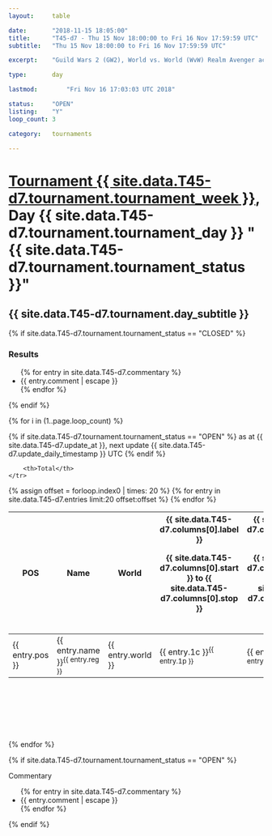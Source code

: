 ```yaml
---
layout: 	table

date: 		"2018-11-15 18:05:00"
title: 		"T45-d7 - Thu 15 Nov 18:00:00 to Fri 16 Nov 17:59:59 UTC"
subtitle: 	"Thu 15 Nov 18:00:00 to Fri 16 Nov 17:59:59 UTC"

excerpt:    "Guild Wars 2 (GW2), World vs. World (WvW) Realm Avenger achivement Tournament. \"Every Kill Counts\""

type:       day

lastmod: 		"Fri Nov 16 17:03:03 UTC 2018"

status:     "OPEN"
listing:    "Y"
loop_count: 3

category: 	tournaments

---
```

<div class="table_header">
    <h1><a href="{{ site.data.T45-d7.tournament.week_url }}">Tournament {{ site.data.T45-d7.tournament.tournament_week }}</a>, Day {{ site.data.T45-d7.tournament.tournament_day }} "{{ site.data.T45-d7.tournament.tournament_status }}"</h1>
    <h2>{{ site.data.T45-d7.tournament.day_subtitle }}</h2> 
</div>

{% if site.data.T45-d7.tournament.tournament_status == "CLOSED" %} 
<div class="commentary">
  <h3>Results</h3>
  <ul>
    {% for entry in site.data.T45-d7.commentary %}
    <li class="commentary_list">{{ entry.comment | escape }}</li>
    {% endfor %}
  </ul>
</div>
{% endif %}


{% for i in (1..page.loop_count) %}

{% if site.data.T45-d7.tournament.tournament_status == "OPEN" %} 
<span class="table_nextupdate">as at {{ site.data.T45-d7.update_at }}, next update {{ site.data.T45-d7.update_daily_timestamp }} UTC</span> 
{% endif %}

<table class="day_table">
  <colgroup>
    <col style="width:18px">
    <col style="width:55px">
    <col style="width:55px">
    <col style="width:12px">
    <col style="width:12px">
    <col style="width:12px">
    <col style="width:12px">
    <col style="width:12px">
    <col style="width:12px">
    <col style="width:12px">
    <col style="width:12px">
    <col style="width:12px">
    <col style="width:12px">
    <col style="width:12px">
    <col style="width:12px">
    <col style="width:12px">
    <col style="width:12px">
    <col style="width:12px">
    <col style="width:12px">
    <col style="width:12px">
    <col style="width:12px">
    <col style="width:12px">
    <col style="width:12px">
    <col style="width:12px">
    <col style="width:12px">
    <col style="width:12px">
    <col style="width:12px">
    <col style="width:18px">
  </colgroup>  
  <thead>
    <tr>
        <th>POS</th>
        <th class="AlignLeft">Name</th>
        <th class="AlignLeft">World</th>

<th><div class="label">{{ site.data.T45-d7.columns[0].label }}<p class="onhover">{{ site.data.T45-d7.columns[0].start }} to {{ site.data.T45-d7.columns[0].stop }}</p></div>​</th>
<th><div class="label">{{ site.data.T45-d7.columns[1].label }}<p class="onhover">{{ site.data.T45-d7.columns[1].start }} to {{ site.data.T45-d7.columns[1].stop }}</p></div>​</th>
<th><div class="label">{{ site.data.T45-d7.columns[2].label }}<p class="onhover">{{ site.data.T45-d7.columns[2].start }} to {{ site.data.T45-d7.columns[2].stop }}</p></div>​</th>
<th><div class="label">{{ site.data.T45-d7.columns[3].label }}<p class="onhover">{{ site.data.T45-d7.columns[3].start }} to {{ site.data.T45-d7.columns[3].stop }}</p></div>​</th>
<th><div class="label">{{ site.data.T45-d7.columns[4].label }}<p class="onhover">{{ site.data.T45-d7.columns[4].start }} to {{ site.data.T45-d7.columns[4].stop }}</p></div>​</th>
<th><div class="label">{{ site.data.T45-d7.columns[5].label }}<p class="onhover">{{ site.data.T45-d7.columns[5].start }} to {{ site.data.T45-d7.columns[5].stop }}</p></div>​</th>
<th><div class="label">{{ site.data.T45-d7.columns[6].label }}<p class="onhover">{{ site.data.T45-d7.columns[6].start }} to {{ site.data.T45-d7.columns[6].stop }}</p></div>​</th>
<th><div class="label">{{ site.data.T45-d7.columns[7].label }}<p class="onhover">{{ site.data.T45-d7.columns[7].start }} to {{ site.data.T45-d7.columns[7].stop }}</p></div>​</th>
<th><div class="label">{{ site.data.T45-d7.columns[8].label }}<p class="onhover">{{ site.data.T45-d7.columns[8].start }} to {{ site.data.T45-d7.columns[8].stop }}</p></div>​</th>
<th><div class="label">{{ site.data.T45-d7.columns[9].label }}<p class="onhover">{{ site.data.T45-d7.columns[9].start }} to {{ site.data.T45-d7.columns[9].stop }}</p></div>​</th>
<th><div class="label">{{ site.data.T45-d7.columns[10].label }}<p class="onhover">{{ site.data.T45-d7.columns[10].start }} to {{ site.data.T45-d7.columns[10].stop }}</p></div>​</th>

<th><div class="label">{{ site.data.T45-d7.columns[11].label }}<p class="onhover">{{ site.data.T45-d7.columns[11].start }} to {{ site.data.T45-d7.columns[11].stop }}</p></div>​</th>
<th><div class="label">{{ site.data.T45-d7.columns[12].label }}<p class="onhover">{{ site.data.T45-d7.columns[12].start }} to {{ site.data.T45-d7.columns[12].stop }}</p></div>​</th>
<th><div class="label">{{ site.data.T45-d7.columns[13].label }}<p class="onhover">{{ site.data.T45-d7.columns[13].start }} to {{ site.data.T45-d7.columns[13].stop }}</p></div>​</th>
<th><div class="label">{{ site.data.T45-d7.columns[14].label }}<p class="onhover">{{ site.data.T45-d7.columns[14].start }} to {{ site.data.T45-d7.columns[14].stop }}</p></div>​</th>
<th><div class="label">{{ site.data.T45-d7.columns[15].label }}<p class="onhover">{{ site.data.T45-d7.columns[15].start }} to {{ site.data.T45-d7.columns[15].stop }}</p></div>​</th>
<th><div class="label">{{ site.data.T45-d7.columns[16].label }}<p class="onhover">{{ site.data.T45-d7.columns[16].start }} to {{ site.data.T45-d7.columns[16].stop }}</p></div>​</th>
<th><div class="label">{{ site.data.T45-d7.columns[17].label }}<p class="onhover">{{ site.data.T45-d7.columns[17].start }} to {{ site.data.T45-d7.columns[17].stop }}</p></div>​</th>
<th><div class="label">{{ site.data.T45-d7.columns[18].label }}<p class="onhover">{{ site.data.T45-d7.columns[18].start }} to {{ site.data.T45-d7.columns[18].stop }}</p></div>​</th>
<th><div class="label">{{ site.data.T45-d7.columns[19].label }}<p class="onhover">{{ site.data.T45-d7.columns[19].start }} to {{ site.data.T45-d7.columns[19].stop }}</p></div>​</th>
<th><div class="label">{{ site.data.T45-d7.columns[20].label }}<p class="onhover">{{ site.data.T45-d7.columns[20].start }} to {{ site.data.T45-d7.columns[20].stop }}</p></div>​</th>

<th><div class="label">{{ site.data.T45-d7.columns[21].label }}<p class="onhover">{{ site.data.T45-d7.columns[21].start }} to {{ site.data.T45-d7.columns[21].stop }}</p></div>​</th>
<th><div class="label">{{ site.data.T45-d7.columns[22].label }}<p class="onhover">{{ site.data.T45-d7.columns[22].start }} to {{ site.data.T45-d7.columns[22].stop }}</p></div>​</th>
<th><div class="label">{{ site.data.T45-d7.columns[23].label }}<p class="onhover">{{ site.data.T45-d7.columns[23].start }} to {{ site.data.T45-d7.columns[23].stop }}</p></div>​</th>

        <th>Total</th>
    </tr>
  </thead>
  {% assign offset = forloop.index0 | times: 20 %}
<tbody>
{% for entry in site.data.T45-d7.entries limit:20 offset:offset %}
  <tr>
    <td class="pl{{ entry.pos }}">{{ entry.pos }}</td>
    <td class="AlignLeft">{{ entry.name }}<sup>{{ entry.reg }}</sup></td>
    <td class="AlignLeft">{{ entry.world }}</td>
    <td class="pl{{ entry.1p }}">{{ entry.1c }}<sup>{{ entry.1p }}</sup></td>
    <td class="pl{{ entry.2p }}">{{ entry.2c }}<sup>{{ entry.2p }}</sup></td>
    <td class="pl{{ entry.3p }}">{{ entry.3c }}<sup>{{ entry.3p }}</sup></td>
    <td class="pl{{ entry.4p }}">{{ entry.4c }}<sup>{{ entry.4p }}</sup></td>
    <td class="pl{{ entry.5p }}">{{ entry.5c }}<sup>{{ entry.5p }}</sup></td>
    <td class="pl{{ entry.6p }}">{{ entry.6c }}<sup>{{ entry.6p }}</sup></td>
    <td class="pl{{ entry.7p }}">{{ entry.7c }}<sup>{{ entry.7p }}</sup></td>
    <td class="pl{{ entry.8p }}">{{ entry.8c }}<sup>{{ entry.8p }}</sup></td>
    <td class="pl{{ entry.9p }}">{{ entry.9c }}<sup>{{ entry.9p }}</sup></td>
    <td class="pl{{ entry.10p }}">{{ entry.10c }}<sup>{{ entry.10p }}</sup></td>
    <td class="pl{{ entry.11p }}">{{ entry.11c }}<sup>{{ entry.11p }}</sup></td>
    <td class="pl{{ entry.12p }}">{{ entry.12c }}<sup>{{ entry.12p }}</sup></td>
    <td class="pl{{ entry.13p }}">{{ entry.13c }}<sup>{{ entry.13p }}</sup></td>
    <td class="pl{{ entry.14p }}">{{ entry.14c }}<sup>{{ entry.14p }}</sup></td>
    <td class="pl{{ entry.15p }}">{{ entry.15c }}<sup>{{ entry.15p }}</sup></td>
    <td class="pl{{ entry.16p }}">{{ entry.16c }}<sup>{{ entry.16p }}</sup></td>
    <td class="pl{{ entry.17p }}">{{ entry.17c }}<sup>{{ entry.17p }}</sup></td>
    <td class="pl{{ entry.18p }}">{{ entry.18c }}<sup>{{ entry.18p }}</sup></td>
    <td class="pl{{ entry.19p }}">{{ entry.19c }}<sup>{{ entry.19p }}</sup></td>
    <td class="pl{{ entry.20p }}">{{ entry.20c }}<sup>{{ entry.20p }}</sup></td>
    <td class="pl{{ entry.21p }}">{{ entry.21c }}<sup>{{ entry.21p }}</sup></td>
    <td class="pl{{ entry.22p }}">{{ entry.22c }}<sup>{{ entry.22p }}</sup></td>
    <td class="pl{{ entry.23p }}">{{ entry.23c }}<sup>{{ entry.23p }}</sup></td>
    <td class="pl{{ entry.24p }}">{{ entry.24c }}<sup>{{ entry.24p }}</sup></td>
    <td>{{ entry.total }}</td>
  </tr>
{% endfor %}  
</tbody>
</table>
<div class="leaderboard">
  <script async src="//pagead2.googlesyndication.com/pagead/js/adsbygoogle.js"></script>
  <!-- 728x90 -->
  <ins class="adsbygoogle"
       style="display:inline-block;width:728px;height:90px"
       data-ad-client="ca-pub-3274917281288240"
       data-ad-slot="3870538733"></ins>
  <script>
  (adsbygoogle = window.adsbygoogle || []).push({});
  </script>    
</div>
<br />
{% endfor %}

{% if site.data.T45-d7.tournament.tournament_status == "OPEN" %} 
<div class="commentary">
  <span class="commentary_title">Commentary</span>
  <ul>
    {% for entry in site.data.T45-d7.commentary %}
    <li class="commentary_list">{{ entry.comment | escape }}</li>
    {% endfor %}
  </ul>
</div>
{% endif %}


